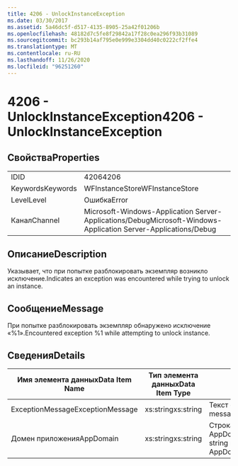 ```yaml
---
title: 4206 - UnlockInstanceException
ms.date: 03/30/2017
ms.assetid: 5a46dc5f-d517-4135-8905-25a42f01206b
ms.openlocfilehash: 48182d7c5fe8f29842a17f28c0ea296f93b31089
ms.sourcegitcommit: bc293b14af795e0e999e3304dd40c0222cf2ffe4
ms.translationtype: MT
ms.contentlocale: ru-RU
ms.lasthandoff: 11/26/2020
ms.locfileid: "96251260"
---
```

# <a name="4206---unlockinstanceexception"></a><span data-ttu-id="9aa7c-102">4206 - UnlockInstanceException</span><span class="sxs-lookup"><span data-stu-id="9aa7c-102">4206 - UnlockInstanceException</span></span>

## <a name="properties"></a><span data-ttu-id="9aa7c-103">Свойства</span><span class="sxs-lookup"><span data-stu-id="9aa7c-103">Properties</span></span>  
  
|||  
|-|-|  
|<span data-ttu-id="9aa7c-104">ID</span><span class="sxs-lookup"><span data-stu-id="9aa7c-104">ID</span></span>|<span data-ttu-id="9aa7c-105">4206</span><span class="sxs-lookup"><span data-stu-id="9aa7c-105">4206</span></span>|  
|<span data-ttu-id="9aa7c-106">Keywords</span><span class="sxs-lookup"><span data-stu-id="9aa7c-106">Keywords</span></span>|<span data-ttu-id="9aa7c-107">WFInstanceStore</span><span class="sxs-lookup"><span data-stu-id="9aa7c-107">WFInstanceStore</span></span>|  
|<span data-ttu-id="9aa7c-108">Level</span><span class="sxs-lookup"><span data-stu-id="9aa7c-108">Level</span></span>|<span data-ttu-id="9aa7c-109">Ошибка</span><span class="sxs-lookup"><span data-stu-id="9aa7c-109">Error</span></span>|  
|<span data-ttu-id="9aa7c-110">Канал</span><span class="sxs-lookup"><span data-stu-id="9aa7c-110">Channel</span></span>|<span data-ttu-id="9aa7c-111">Microsoft-Windows-Application Server-Applications/Debug</span><span class="sxs-lookup"><span data-stu-id="9aa7c-111">Microsoft-Windows-Application Server-Applications/Debug</span></span>|  
  
## <a name="description"></a><span data-ttu-id="9aa7c-112">Описание</span><span class="sxs-lookup"><span data-stu-id="9aa7c-112">Description</span></span>  

 <span data-ttu-id="9aa7c-113">Указывает, что при попытке разблокировать экземпляр возникло исключение.</span><span class="sxs-lookup"><span data-stu-id="9aa7c-113">Indicates an exception was encountered while trying to unlock an instance.</span></span>  
  
## <a name="message"></a><span data-ttu-id="9aa7c-114">Сообщение</span><span class="sxs-lookup"><span data-stu-id="9aa7c-114">Message</span></span>  

 <span data-ttu-id="9aa7c-115">При попытке разблокировать экземпляр обнаружено исключение «%1».</span><span class="sxs-lookup"><span data-stu-id="9aa7c-115">Encountered exception %1 while attempting to unlock instance.</span></span>  
  
## <a name="details"></a><span data-ttu-id="9aa7c-116">Сведения</span><span class="sxs-lookup"><span data-stu-id="9aa7c-116">Details</span></span>  
  
|<span data-ttu-id="9aa7c-117">Имя элемента данных</span><span class="sxs-lookup"><span data-stu-id="9aa7c-117">Data Item Name</span></span>|<span data-ttu-id="9aa7c-118">Тип элемента данных</span><span class="sxs-lookup"><span data-stu-id="9aa7c-118">Data Item Type</span></span>|<span data-ttu-id="9aa7c-119">Описание</span><span class="sxs-lookup"><span data-stu-id="9aa7c-119">Description</span></span>|  
|--------------------|--------------------|-----------------|  
|<span data-ttu-id="9aa7c-120">ExceptionMessage</span><span class="sxs-lookup"><span data-stu-id="9aa7c-120">ExceptionMessage</span></span>|<span data-ttu-id="9aa7c-121">xs:string</span><span class="sxs-lookup"><span data-stu-id="9aa7c-121">xs:string</span></span>|<span data-ttu-id="9aa7c-122">Текст сообщения из исключения SQL.</span><span class="sxs-lookup"><span data-stu-id="9aa7c-122">The message from the SQL exception.</span></span>|  
|<span data-ttu-id="9aa7c-123">Домен приложения</span><span class="sxs-lookup"><span data-stu-id="9aa7c-123">AppDomain</span></span>|<span data-ttu-id="9aa7c-124">xs:string</span><span class="sxs-lookup"><span data-stu-id="9aa7c-124">xs:string</span></span>|<span data-ttu-id="9aa7c-125">Строка, возвращаемая AppDomain.CurrentDomain.FriendlyName.</span><span class="sxs-lookup"><span data-stu-id="9aa7c-125">The string returned by AppDomain.CurrentDomain.FriendlyName.</span></span>|
